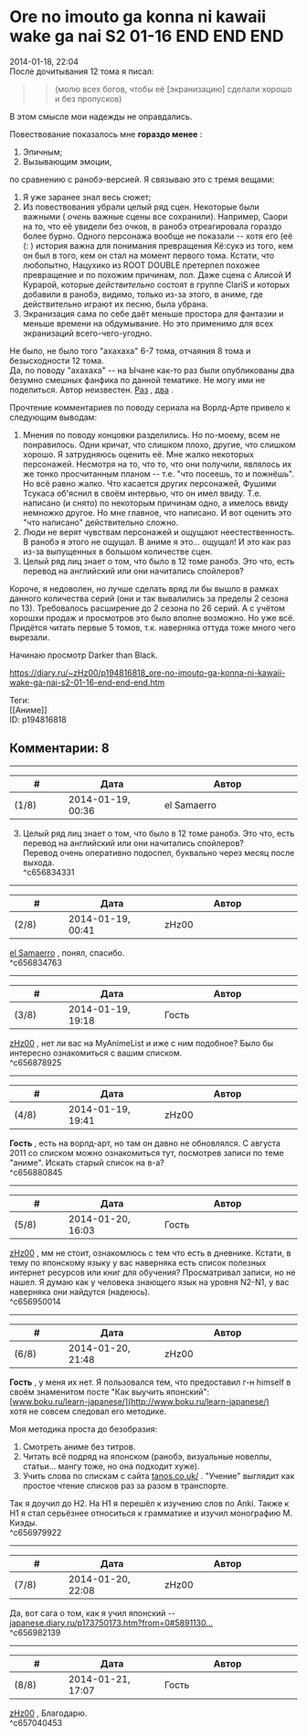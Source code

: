 Ore no imouto ga konna ni kawaii wake ga nai S2 01-16 END END END
=================================================================

  
2014-01-18, 22:04  
 После дочитывания 12 тома я писал:   
 >>(молю всех богов, чтобы её [экранизацию] сделали хорошо и без пропусков)   
   
 В этом смысле мои надежды не оправдались.   
   
 Повествование показалось мне  **гораздо менее**  :   
 1. Эпичным;   
 2. Вызывающим эмоции,   
   
 по сравнению с ранобэ-версией. Я связываю это с тремя вещами:   
   
 1. Я уже заранее знал весь сюжет;   
 2. Из повествования убрали целый ряд сцен. Некоторые были важными (  *очень*  важные сцены все сохранили). Например, Саори на то, что её увидели без очков, в ранобэ отреагировала гораздо более бурно. Одного персонажа вообще не показали -- хотя его (её (: ) история важна для понимания превращения Кё:сукэ из того, кем он был в того, кем он стал на момент первого тома. Кстати, что любопытно, Нацухико из ROOT DOUBLE претерпел похожее превращение и по похожим причинам, лол. Даже сцена с Алисой И Курарой, которые  *действительно*  состоят в группе ClariS и которых добавили в ранобэ, видимо, только из-за этого, в аниме, где действительно играют их песню, была убрана.   
 3. Экранизация сама по себе даёт меньше простора для фантазии и меньше времени на обдумывание. Но это применимо для всех экранизаций всего-чего-угодно.   
   
 Не было, не было того "ахахаха" 6-7 тома, отчаяния 8 тома и безысходности 12 тома.   
 Да, по поводу "ахахаха" -- на Ычане как-то раз были опубликованы два безумно смешных фанфика по данной тематике. Не могу ими не поделиться. Автор неизвестен.  [Раз](http://pastebin.com/eLj4kCpR)  ,  [два](http://pastebin.com/VGn1VFMV)  .   
   
 Прочтение комментариев по поводу сериала на Ворлд-Арте привело к следующим выводам:   
 1. Мнения по поводу концовки разделились. Но по-моему, всем не понравилось. Одни кричат, что слишком плохо, другие, что слишком хорошо. Я затрудняюсь оценить её. Мне жалко некоторых персонажей. Несмотря на то, что то, что они получили, являлось их же тонко просчитанным планом -- т.е. "что посеешь, то и пожнёшь". Но всё равно жалко. Что касается других персонажей, Фушими Тсукаса об'яснил в своём интервью, что он имел ввиду. Т.е. написано (и снято) по некоторым причинам одно, а имелось ввиду немножко другое. Но мне главное, что написано. И вот оценить это "что написано" действительно сложно.   
 2. Люди не верят чувствам персонажей и ощущают неестественность. В ранобэ я этого не ощущал. В аниме я это... ощущал! И это как раз из-за выпущенных в большом количестве сцен.   
 3. Целый ряд лиц знает о том, что было в 12 томе ранобэ. Это что, есть перевод на английский или они начитались спойлеров?   
   
 Короче, я недоволен, но лучше сделать вряд ли бы вышло в рамках данного количества серий (они и так вывалились за пределы 2 сезона по 13). Требовалось расширение до 2 сезона по 26 серий. А с учётом хорошхи продаж и просмотров это было вполне возможно. Но уже всё. Придётся читать первые 5 томов, т.к. наверняка оттуда тоже много чего вырезали.   
   
 Начинаю просмотр Darker than Black.   
  
<https://diary.ru/~zHz00/p194816818_ore-no-imouto-ga-konna-ni-kawaii-wake-ga-nai-s2-01-16-end-end-end.htm>  
  
Теги:  
[[Аниме]]  
ID: p194816818  


Комментарии: 8
--------------

  


---



|         #         |              Дата              |                     Автор                     |           ID           |
| --- | --- | --- | --- |
| (1/8) | 2014-01-19, 00:36 | el Samaerro | c656834331 |

  
  3. Целый ряд лиц знает о том, что было в 12 томе ранобэ. Это что, есть перевод на английский или они начитались спойлеров?    
 Перевод очень оперативно подоспел, буквально через месяц после выхода.   
 ^c656834331

---



|         #         |              Дата              |                     Автор                     |           ID           |
| --- | --- | --- | --- |
| (2/8) | 2014-01-19, 00:41 | zHz00 | c656834763 |

  
  [el Samaerro](http://samaerro.diary.ru "-___-")  , понял, спасибо.   
 ^c656834763

---



|         #         |              Дата              |                     Автор                     |           ID           |
| --- | --- | --- | --- |
| (3/8) | 2014-01-19, 19:18 | Гость | c656878925 |

  
  [zHz00](https://zHz00.diary.ru "Untitled")  , нет ли вас на MyAnimeList и иже с ним подобное? Было бы интересно ознакомиться с вашим списком.   
 ^c656878925

---



|         #         |              Дата              |                     Автор                     |           ID           |
| --- | --- | --- | --- |
| (4/8) | 2014-01-19, 19:41 | zHz00 | c656880845 |

  
  **Гость**  , есть на ворлд-арт, но там он давно не обновлялся. С августа 2011 со списком можно ознакомиться тут, посмотрев записи по теме "аниме". Искать старый список на в-а?   
 ^c656880845

---



|         #         |              Дата              |                     Автор                     |           ID           |
| --- | --- | --- | --- |
| (5/8) | 2014-01-20, 16:03 | Гость | c656950014 |

  
  [zHz00](https://zHz00.diary.ru "Untitled")  , мм не стоит, ознакомлюсь с тем что есть в дневнике. Кстати, в тему по японскому языку у вас наверняка есть список полезных интернет ресурсов или книг для обучения? Просматривал записи, но не нашел. Я думаю как у человека знающего язык на уровня N2-N1, у вас наверняка они найдутся (надеюсь).   
 ^c656950014

---



|         #         |              Дата              |                     Автор                     |           ID           |
| --- | --- | --- | --- |
| (6/8) | 2014-01-20, 21:48 | zHz00 | c656979922 |

  
  **Гость**  , у меня их нет. Я пользовался тем, что предоставил г-н himself в своём знаменитом посте "Как выучить японский":   
  [www.boku.ru/learn-japanese/](http://www.boku.ru/learn-japanese/)    
 хотя не совсем следовал его методике.   
   
 Моя методика проста до безобразия:   
 1. Смотреть аниме без титров.   
 2. Читать всё подряд на японском (ранобэ, визуальные новеллы, статьи... мангу тоже, но она подходит хуже).   
 3. Учить слова по спискам с сайта  [tanos.co.uk/](http://tanos.co.uk/)  . "Учение" выглядит как простое чтение списков раз за разом в транспорте.   
   
 Так я доучил до Н2. На Н1 я перешёл к изучению слов по Anki. Также к Н1 я стал серьёзнее относиться к грамматике и изучил монографию М. Киэды.   
 ^c656979922

---



|         #         |              Дата              |                     Автор                     |           ID           |
| --- | --- | --- | --- |
| (7/8) | 2014-01-20, 22:08 | zHz00 | c656982139 |

  
 Да, вот сага о том, как я учил японский --   
  [japanese.diary.ru/p173750173.htm?from=0#5891130...](http://japanese.diary.ru/p173750173.htm?from=0#589113017)    
 ^c656982139

---



|         #         |              Дата              |                     Автор                     |           ID           |
| --- | --- | --- | --- |
| (8/8) | 2014-01-21, 17:07 | Гость | c657040453 |

  
  [zHz00](https://zHz00.diary.ru "Untitled")  , Благодарю.   
 ^c657040453
